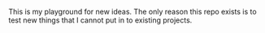 This is my playground for new ideas. The only reason this repo exists is to test new things that I cannot put in to existing projects. 